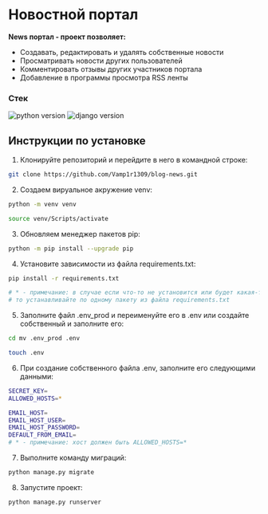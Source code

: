 # Новостной портал

****News портал - проект позволяет:****

- Создавать, редактировать и удалять собственные новости
- Просматривать новости других пользователей
- Комментировать отзывы других участников портала
- Добавление в программы просмотра RSS ленты

### **Стек**
![python version](https://img.shields.io/badge/Python-3.10-green) ![django version](https://img.shields.io/badge/Django-4.1-green)

## Инструкции по установке

1. Клонируйте репозиторий и перейдите в него в командной строке:
```bash
git clone https://github.com/Vamp1r1309/blog-news.git
```
2. Создаем вируальное акружение venv:
```bash
python -m venv venv
```
```bash
source venv/Scripts/activate
```
3. Обновляем менеджер пакетов pip:
```bash
python -m pip install --upgrade pip
```
4. Установите зависимости из файла requirements.txt:
```bash
pip install -r requirements.txt
```
```bash
# * - примечание: в случае если что-то не установится или будет какая-то ошибка,
# то устанавливайте по одному пакету из файла requirements.txt
```
5. Заполните файл .env_prod и переименуйте его в .env или создайте собственный и заполните его:
```bash
cd mv .env_prod .env
```
```bash
touch .env
```
6. При создание собственного файла .env, заполните его следующими данными:
```bash
SECRET_KEY=
ALLOWED_HOSTS=*

EMAIL_HOST=
EMAIL_HOST_USER=
EMAIL_HOST_PASSWORD=
DEFAULT_FROM_EMAIL=
# * - примечание: хост должен быть ALLOWED_HOSTS=*
```
7. Выполните команду миграций:
```bash
python manage.py migrate
```
8. Запустите проект:
```bash
python manage.py runserver
```
<br>